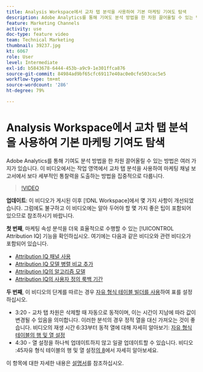 ```yaml
---
title: Analysis Workspace에서 교차 탭 분석을 사용하여 기본 마케팅 기여도 탐색
description: Adobe Analytics를 통해 기여도 분석 방법을 한 차원 끌어올릴 수 있는 방법은 여러 가지가 있습니다. 이 비디오에서는 작업 영역에서 교차 탭 분석을 사용하여 마케팅 채널 보고서에서 보다 세부적인 통찰력을 도출하는 방법을 집중적으로 다룹니다.
feature: Marketing Channels
activity: use
doc-type: feature video
team: Technical Marketing
thumbnail: 39237.jpg
kt: 6067
role: User
level: Intermediate
exl-id: b5843678-6444-453b-a9c9-1e301ffca876
source-git-commit: 84984ad9bf65cfc69117e40ac0e0cfe503cac5e5
workflow-type: tm+mt
source-wordcount: '286'
ht-degree: 79%

---
```


# Analysis Workspace에서 교차 탭 분석을 사용하여 기본 마케팅 기여도 탐색

Adobe Analytics를 통해 기여도 분석 방법을 한 차원 끌어올릴 수 있는 방법은 여러 가지가 있습니다. 이 비디오에서는 작업 영역에서 교차 탭 분석을 사용하여 마케팅 채널 보고서에서 보다 세부적인 통찰력을 도출하는 방법을 집중적으로 다룹니다.

>[!VIDEO](https://video.tv.adobe.com/v/39237/?quality=12&learn=on)

**업데이트**: 이 비디오가 게시된 이후 [!DNL Workspace]에서 몇 가지 사항이 개선되었습니다. 그럼에도 불구하고 이 비디오에는 알아 두어야 할 몇 가지 좋은 팁이 포함되어 있으므로 참조하시기 바랍니다.

**첫 번째**, 마케팅 속성 분석을 더욱 효율적으로 수행할 수 있는 [!UICONTROL Attribution IQ] 기능을 확인하십시오. 여기에는 다음과 같은 비디오와 관련 비디오가 포함되어 있습니다.

* [Attribution IQ 패널 사용](using-the-attribution-iq-panel.md)
* [Attribution IQ 모델 병렬 비교 추가](adding-side-by-side-comparisons-of-attribution-iq-models.md)
* [Attribution IQ의 알고리즘 모델](algorithmic-model-in-attribution-iq.md)
* [Attribution IQ의 사용자 정의 룩백 기간](custom-lookback-windows-in-attribution-iq.md)

**두 번째**, 이 비디오의 단계를 따르는 경우 [자유 형식 테이블 빌더를 사용](../building-freeform-tables/using-the-freeform-table-builder-in-analysis-workspace.md)하여 표를 설정하십시오.

* 3:20 - 교차 탭 차원은 삭제할 때 자동으로 동적이며, 이는 시간이 지남에 따라 값이 변경될 수 있음을 의미합니다. 이러한 분석의 경우 정적 열을 대신 가져오는 것이 좋습니다. 비디오의 재생 시간 6:33부터 동적 열에 대해 자세히 알아보기: [자유 형식 테이블의 행 및 열 설정](../building-freeform-tables/row-and-column-settings-in-freeform-tables.md)
* 4:30 - 열 설정을 하나씩 업데이트하지 않고 일괄 업데이트할 수 있습니다. 비디오 :45자유 형식 테이블의 행 및 열 설정[의 8](../building-freeform-tables/row-and-column-settings-in-freeform-tables.md)에서 자세히 알아보세요.

이 항목에 대한 자세한 내용은 [설명서](https://experienceleague.adobe.com/docs/analytics/analyze/analysis-workspace/attribution/models.html?lang=ko)를 참조하십시오.
